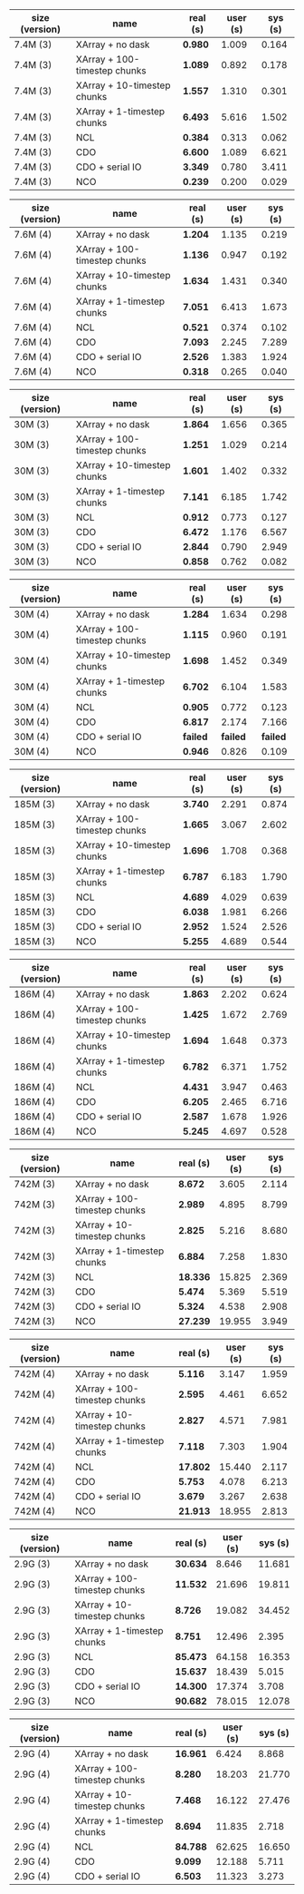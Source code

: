 
| size (version) | name | real (s) | user (s) | sys (s) |
| --- | --- | --- | --- | --- |
| 7.4M (3) | XArray + no dask | **0.980** | 1.009 | 0.164 |
| 7.4M (3) | XArray + 100-timestep chunks | **1.089** | 0.892 | 0.178 |
| 7.4M (3) | XArray + 10-timestep chunks | **1.557** | 1.310 | 0.301 |
| 7.4M (3) | XArray + 1-timestep chunks | **6.493** | 5.616 | 1.502 |
| 7.4M (3) | NCL | **0.384** | 0.313 | 0.062 |
| 7.4M (3) | CDO | **6.600** | 1.089 | 6.621 |
| 7.4M (3) | CDO + serial IO | **3.349** | 0.780 | 3.411 |
| 7.4M (3) | NCO | **0.239** | 0.200 | 0.029 |

| size (version) | name | real (s) | user (s) | sys (s) |
| --- | --- | --- | --- | --- |
| 7.6M (4) | XArray + no dask | **1.204** | 1.135 | 0.219 |
| 7.6M (4) | XArray + 100-timestep chunks | **1.136** | 0.947 | 0.192 |
| 7.6M (4) | XArray + 10-timestep chunks | **1.634** | 1.431 | 0.340 |
| 7.6M (4) | XArray + 1-timestep chunks | **7.051** | 6.413 | 1.673 |
| 7.6M (4) | NCL | **0.521** | 0.374 | 0.102 |
| 7.6M (4) | CDO | **7.093** | 2.245 | 7.289 |
| 7.6M (4) | CDO + serial IO | **2.526** | 1.383 | 1.924 |
| 7.6M (4) | NCO | **0.318** | 0.265 | 0.040 |

| size (version) | name | real (s) | user (s) | sys (s) |
| --- | --- | --- | --- | --- |
| 30M (3) | XArray + no dask | **1.864** | 1.656 | 0.365 |
| 30M (3) | XArray + 100-timestep chunks | **1.251** | 1.029 | 0.214 |
| 30M (3) | XArray + 10-timestep chunks | **1.601** | 1.402 | 0.332 |
| 30M (3) | XArray + 1-timestep chunks | **7.141** | 6.185 | 1.742 |
| 30M (3) | NCL | **0.912** | 0.773 | 0.127 |
| 30M (3) | CDO | **6.472** | 1.176 | 6.567 |
| 30M (3) | CDO + serial IO | **2.844** | 0.790 | 2.949 |
| 30M (3) | NCO | **0.858** | 0.762 | 0.082 |

| size (version) | name | real (s) | user (s) | sys (s) |
| --- | --- | --- | --- | --- |
| 30M (4) | XArray + no dask | **1.284** | 1.634 | 0.298 |
| 30M (4) | XArray + 100-timestep chunks | **1.115** | 0.960 | 0.191 |
| 30M (4) | XArray + 10-timestep chunks | **1.698** | 1.452 | 0.349 |
| 30M (4) | XArray + 1-timestep chunks | **6.702** | 6.104 | 1.583 |
| 30M (4) | NCL | **0.905** | 0.772 | 0.123 |
| 30M (4) | CDO | **6.817** | 2.174 | 7.166 |
| 30M (4) | CDO + serial IO | **failed** | **failed** | **failed** |
| 30M (4) | NCO | **0.946** | 0.826 | 0.109 |

| size (version) | name | real (s) | user (s) | sys (s) |
| --- | --- | --- | --- | --- |
| 185M (3) | XArray + no dask | **3.740** | 2.291 | 0.874 |
| 185M (3) | XArray + 100-timestep chunks | **1.665** | 3.067 | 2.602 |
| 185M (3) | XArray + 10-timestep chunks | **1.696** | 1.708 | 0.368 |
| 185M (3) | XArray + 1-timestep chunks | **6.787** | 6.183 | 1.790 |
| 185M (3) | NCL | **4.689** | 4.029 | 0.639 |
| 185M (3) | CDO | **6.038** | 1.981 | 6.266 |
| 185M (3) | CDO + serial IO | **2.952** | 1.524 | 2.526 |
| 185M (3) | NCO | **5.255** | 4.689 | 0.544 |

| size (version) | name | real (s) | user (s) | sys (s) |
| --- | --- | --- | --- | --- |
| 186M (4) | XArray + no dask | **1.863** | 2.202 | 0.624 |
| 186M (4) | XArray + 100-timestep chunks | **1.425** | 1.672 | 2.769 |
| 186M (4) | XArray + 10-timestep chunks | **1.694** | 1.648 | 0.373 |
| 186M (4) | XArray + 1-timestep chunks | **6.782** | 6.371 | 1.752 |
| 186M (4) | NCL | **4.431** | 3.947 | 0.463 |
| 186M (4) | CDO | **6.205** | 2.465 | 6.716 |
| 186M (4) | CDO + serial IO | **2.587** | 1.678 | 1.926 |
| 186M (4) | NCO | **5.245** | 4.697 | 0.528 |

| size (version) | name | real (s) | user (s) | sys (s) |
| --- | --- | --- | --- | --- |
| 742M (3) | XArray + no dask | **8.672** | 3.605 | 2.114 |
| 742M (3) | XArray + 100-timestep chunks | **2.989** | 4.895 | 8.799 |
| 742M (3) | XArray + 10-timestep chunks | **2.825** | 5.216 | 8.680 |
| 742M (3) | XArray + 1-timestep chunks | **6.884** | 7.258 | 1.830 |
| 742M (3) | NCL | **18.336** | 15.825 | 2.369 |
| 742M (3) | CDO | **5.474** | 5.369 | 5.519 |
| 742M (3) | CDO + serial IO | **5.324** | 4.538 | 2.908 |
| 742M (3) | NCO | **27.239** | 19.955 | 3.949 |

| size (version) | name | real (s) | user (s) | sys (s) |
| --- | --- | --- | --- | --- |
| 742M (4) | XArray + no dask | **5.116** | 3.147 | 1.959 |
| 742M (4) | XArray + 100-timestep chunks | **2.595** | 4.461 | 6.652 |
| 742M (4) | XArray + 10-timestep chunks | **2.827** | 4.571 | 7.981 |
| 742M (4) | XArray + 1-timestep chunks | **7.118** | 7.303 | 1.904 |
| 742M (4) | NCL | **17.802** | 15.440 | 2.117 |
| 742M (4) | CDO | **5.753** | 4.078 | 6.213 |
| 742M (4) | CDO + serial IO | **3.679** | 3.267 | 2.638 |
| 742M (4) | NCO | **21.913** | 18.955 | 2.813 |

| size (version) | name | real (s) | user (s) | sys (s) |
| --- | --- | --- | --- | --- |
| 2.9G (3) | XArray + no dask | **30.634** | 8.646 | 11.681 |
| 2.9G (3) | XArray + 100-timestep chunks | **11.532** | 21.696 | 19.811 |
| 2.9G (3) | XArray + 10-timestep chunks | **8.726** | 19.082 | 34.452 |
| 2.9G (3) | XArray + 1-timestep chunks | **8.751** | 12.496 | 2.395 |
| 2.9G (3) | NCL | **85.473** | 64.158 | 16.353 |
| 2.9G (3) | CDO | **15.637** | 18.439 | 5.015 |
| 2.9G (3) | CDO + serial IO | **14.300** | 17.374 | 3.708 |
| 2.9G (3) | NCO | **90.682** | 78.015 | 12.078 |

| size (version) | name | real (s) | user (s) | sys (s) |
| --- | --- | --- | --- | --- |
| 2.9G (4) | XArray + no dask | **16.961** | 6.424 | 8.868 |
| 2.9G (4) | XArray + 100-timestep chunks | **8.280** | 18.203 | 21.770 |
| 2.9G (4) | XArray + 10-timestep chunks | **7.468** | 16.122 | 27.476 |
| 2.9G (4) | XArray + 1-timestep chunks | **8.694** | 11.835 | 2.718 |
| 2.9G (4) | NCL | **84.788** | 62.625 | 16.650 |
| 2.9G (4) | CDO | **9.099** | 12.188 | 5.711 |
| 2.9G (4) | CDO + serial IO | **6.503** | 11.323 | 3.273 |
